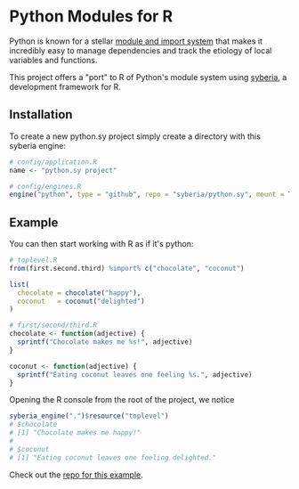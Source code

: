 # Python Modules for R

Python is known for a stellar [module and import system](https://docs.python.org/2/tutorial/modules.html)
that makes it incredibly easy to manage dependencies and track the
etiology of local variables and functions.

This project offers a "port" to R of Python's module system using
[syberia](https://github.com/robertzk/syberia), a development framework for R.

Installation
------------

To create a new python.sy project simply create a directory with this syberia engine:

```r
# config/application.R
name <- "python.sy project"

# config/engines.R
engine("python", type = "github", repo = "syberia/python.sy", mount = TRUE)
```

Example
-------

You can then start working with R as if it's python:

```r
# toplevel.R
from(first.second.third) %import% c("chocolate", "coconut")

list(
  chocolate = chocolate("happy"),
  coconut   = coconut("delighted")
)

# first/second/third.R
chocolate <- function(adjective) {
  sprintf("Chocolate makes me %s!", adjective)
}

coconut <- function(adjective) {
  sprintf("Eating coconut leaves one feeling %s.", adjective)
}
```

Opening the R console from the root of the project, we notice

```r
syberia_engine(".")$resource("toplevel")
# $chocolate
# [1] "Chocolate makes me happy!"
# 
# $coconut
# [1] "Eating coconut leaves one feeling delighted."
```

Check out the [repo for this example](https://github.com/syberia/python.sy-example).

